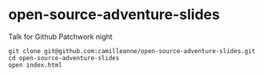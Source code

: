 open-source-adventure-slides
============================

Talk for Github Patchwork night

```
git clone git@github.com:camilleanne/open-source-adventure-slides.git
cd open-source-adventure-slides
open index.html
```
